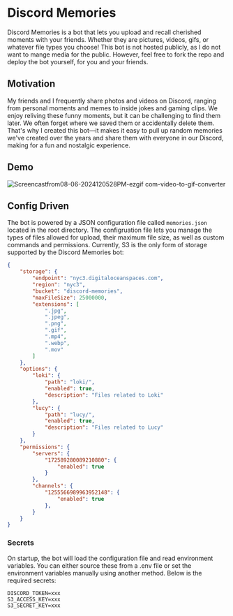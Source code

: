 # Discord Memories

Discord Memories is a bot that lets you upload and recall cherished moments with your friends. Whether they are pictures, videos, gifs, or whatever file types you choose! This bot is not hosted publicly, as I do not want to mange media for the public. However, feel free to fork the repo and deploy the bot yourself, for you and your friends.

## Motivation

My friends and I frequently share photos and videos on Discord, ranging from personal moments and memes to inside jokes and gaming clips. We enjoy reliving these funny moments, but it can be challenging to find them later. We often forget where we saved them or accidentally delete them. That's why I created this bot—it makes it easy to pull up random memories we've created over the years and share them with everyone in our Discord, making for a fun and nostalgic experience.

## Demo

![Screencastfrom08-06-2024120528PM-ezgif com-video-to-gif-converter](https://github.com/user-attachments/assets/37d945b3-7a84-427d-ab75-534bb9a0147e)

## Config Driven
The bot is powered by a JSON configuration file called `memories.json` located in the root directory. The configruation file lets you manage the types of files allowed for upload, their maximum file size, as well as custom commands and permissions. Currently, S3 is the only form of storage supported by the Discord Memories bot:

```json
{
    "storage": {
        "endpoint": "nyc3.digitaloceanspaces.com",
        "region": "nyc3",
        "bucket": "discord-memories",
        "maxFileSize": 25000000,
        "extensions": [
            ".jpg",
            ".jpeg",
            ".png",
            ".gif",
            ".mp4",
            ".webp",
            ".mov"
        ]
    },
    "options": {
        "loki": {
            "path": "loki/",
            "enabled": true,
            "description": "Files related to Loki"
        },
        "lucy": {
            "path": "lucy/",
            "enabled": true,
            "description": "Files related to Lucy"
        }
    },
    "permissions": {
        "servers": {
            "172589280089210880": {
                "enabled": true
            }
        },
        "channels": {
            "1255566989963952148": {
                "enabled": true
            },
        }
    }
}

```

### Secrets
On startup, the bot will load the configuration file and read environment variables. You can either source these from a .env file or set the environment variables manually using another method. Below is the required secrets:

```env
DISCORD_TOKEN=xxx
S3_ACCESS_KEY=xxx
S3_SECRET_KEY=xxx
```
